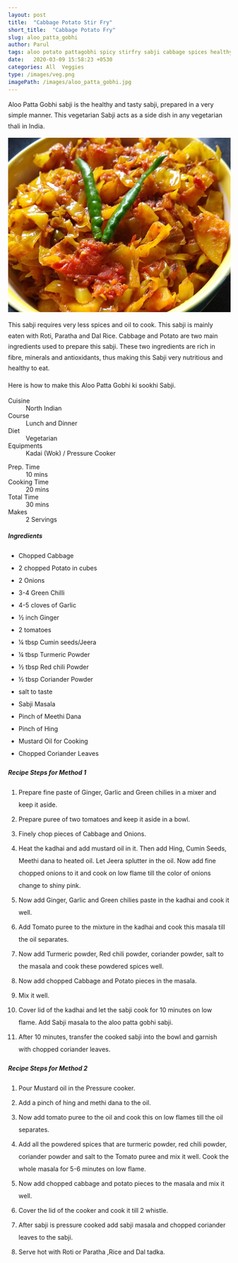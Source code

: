 ```yaml
---
layout: post
title:  "Cabbage Potato Stir Fry"
short_title:  "Cabbage Potato Fry"
slug: aloo_patta_gobhi
author: Parul
tags: aloo potato pattagobhi spicy stirfry sabji cabbage spices healthy tasty vegetarian thali recipe roti paratha dal rice northindian sookhi sabji sidedish easy simple kadhai dinner lunch ideas indianthali indiafood eatrightindia recipe foodies homemade 
date:   2020-03-09 15:58:23 +0530
categories: All  Veggies
type: /images/veg.png
imagePath: /images/aloo_patta_gobhi.jpg
---
```

<p class="text-justify" style="line-height: 175%;">
Aloo Patta Gobhi sabji is the healthy and tasty sabji, prepared in a very simple manner. This vegetarian Sabji acts as a side dish in any vegetarian thali in India.
</p>

<div class="row">
    <div class="col-md-12"><img src="../images/aloo_patta_gobhi.jpg" alt="" class="rounded img-fluid mb-2"></div>
</div>

<p class="text-justify" style="line-height: 175%;">
This sabji requires very less spices and oil to cook. This sabji is mainly eaten with Roti, Paratha and Dal Rice. Cabbage and Potato are two main ingredients used to prepare this sabji. These two ingredients are rich in fibre, minerals and antioxidants, thus making this Sabji very nutritious and healthy to eat.
</p>

<p class="text-justify" style="line-height: 175%;">
Here is how to make this Aloo Patta Gobhi ki sookhi Sabji.
</p>

<div class="row">
    <div class="col-md-6">
        <dl class="row">
            <dt class="col-sm-4">Cuisine</dt><dd class="col-sm-7">North Indian</dd>
            <dt class="col-sm-4">Course</dt><dd class="col-sm-7">Lunch and Dinner</dd>
            <dt class="col-sm-4">Diet</dt><dd class="col-sm-7">Vegetarian</dd>
            <dt class="col-sm-4">Equipments</dt><dd class="col-sm-7">Kadai (Wok) / Pressure Cooker</dd>
        </dl>
    </div>
    <div class="col-md-6">
        <dl class="row">
            <dt class="col-sm-5">Prep. Time</dt><dd class="col-sm-7">10 mins</dd>
            <dt class="col-sm-5">Cooking Time</dt><dd class="col-sm-7">20 mins</dd>
            <dt class="col-sm-5">Total Time</dt><dd class="col-sm-7">30 mins</dd>
            <dt class="col-sm-5">Makes</dt><dd class="col-sm-7">2 Servings</dd>
        </dl>
    </div>
</div>

<div class="recipe-section-divider"></div>
<div class="row" id="ingredients">
    <div class="col-md-12"><h5 class="font-weight-bold">Ingredients</h5></div>
</div>
<div class="row">
    <div class="col-md-12">
        <ul class="post-list" style="line-height: 200%">
            <li>Chopped Cabbage</li>
            <li>2 chopped Potato in cubes</li>
            <li>2 Onions</li>
            <li>3-4 Green Chilli</li>
            <li>4-5 cloves of Garlic</li>
            <li>½ inch Ginger</li>
            <li>2 tomatoes</li>
            <li>¼ tbsp Cumin seeds/Jeera</li>
            <li>¼ tbsp Turmeric Powder</li>
            <li>½ tbsp Red chili Powder</li>
            <li>½ tbsp Coriander Powder</li>
            <li>salt to taste</li>
            <li>Sabji Masala</li>
            <li>Pinch of Meethi Dana</li>
            <li>Pinch of Hing</li>
            <li>Mustard Oil for Cooking</li>
            <li>Chopped Coriander Leaves</li>
        </ul>
    </div>
</div>

<div class="recipe-section-divider"></div>
<div class="row" id="recipe">
    <div class="col-md-12"><h5 class="font-weight-bold">Recipe Steps for Method 1</h5></div>
</div>
<div class="row">
    <div class="col-md-12">
        <ol class="post-list text-justify" style="line-height: 200%">
            <li style="margin-bottom:5px;">Prepare fine paste of Ginger, Garlic and Green chilies in a mixer and keep it aside.</li>
            <li style="margin-bottom:5px;">Prepare puree of two tomatoes and keep it aside in a bowl.</li>
            <li style="margin-bottom:5px;">Finely chop pieces of Cabbage and Onions.</li>
            <li style="margin-bottom:5px;">Heat the kadhai and add mustard oil in it. Then add Hing, Cumin Seeds, Meethi dana to heated oil. Let Jeera splutter in the oil. Now add fine chopped onions to it and cook on low flame till the color of onions change to shiny pink.</li>
            <li style="margin-bottom:5px;">Now add Ginger, Garlic and Green chilies paste in the kadhai and cook it well.</li>
            <li style="margin-bottom:5px;">Add Tomato puree to the mixture in the kadhai and cook this masala till the oil separates.</li>
            <li style="margin-bottom:5px;">Now add Turmeric powder, Red chili powder, coriander powder, salt to the masala and cook these powdered spices well.</li>
            <li style="margin-bottom:5px;">Now add chopped Cabbage and Potato pieces in the masala.</li>
            <li style="margin-bottom:5px;">Mix it well.</li>
            <li style="margin-bottom:5px;">Cover lid of the kadhai and let the sabji cook for 10 minutes on low flame. Add Sabji masala to the aloo patta gobhi sabji.</li>
            <li style="margin-bottom:5px;">After 10 minutes, transfer the cooked sabji into the bowl and garnish with chopped coriander leaves.</li>
        </ol>
    </div>
</div>
<div class="recipe-section-divider"></div>
<div class="row" id="recipe">
    <div class="col-md-12"><h5 class="font-weight-bold">Recipe Steps for Method 2</h5></div>
</div>
<div class="row">
    <div class="col-md-12">
        <ol class="post-list text-justify" style="line-height: 200%">
            <li style="margin-bottom:5px;">Pour Mustard oil in the  Pressure cooker.</li>
            <li style="margin-bottom:5px;">Add a pinch of hing and methi dana to the oil.</li>
            <li style="margin-bottom:5px;">Now add  tomato puree to the oil and cook this on low flames till the oil separates.</li>
            <li style="margin-bottom:5px;">Add all the powdered spices that are turmeric powder, red chili powder, coriander powder and salt to the Tomato puree and mix it well. Cook the whole masala for 5-6 minutes on low flame.</li>
            <li style="margin-bottom:5px;">Now add chopped cabbage and potato pieces to the masala and mix it well.</li>
            <li style="margin-bottom:5px;">Cover the lid of the cooker and cook it till 2 whistle.</li>
            <li style="margin-bottom:5px;">After sabji is pressure cooked add sabji masala and chopped coriander leaves to the sabji.</li>
            <li style="margin-bottom:5px;">Serve hot with Roti or Paratha ,Rice and Dal tadka.</li>
        </ol>
    </div>
</div>
<br>
